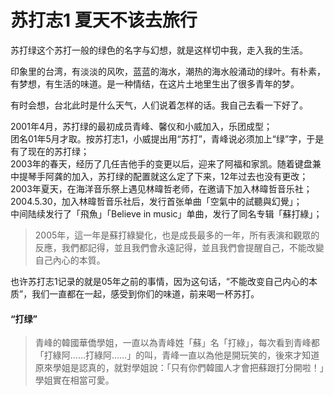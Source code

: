 # 苏打志1 夏天不该去旅行

苏打绿这个苏打一般的绿色的名字与幻想，就是这样切中我，走入我的生活。

印象里的台湾，有淡淡的风吹，蓝蓝的海水，潮热的海水般涌动的绿叶。有朴素，有梦想，有生活的味道。是一种情结，在这片土地里生出了很多青年的梦。

有时会想，台北此时是什么天气，人们说着怎样的话。我自己去看一下好了。

2001年4月，苏打绿的最初成员青峰、馨仪和小威加入，乐团成型；  
团名01年5月才取。按苏打志1，小威提出用“苏打”，青峰说必须加上“绿”字，于是有了现在的苏打绿；  
2003年的春天，经历了几任吉他手的变更以后，迎来了阿福和家凯。随着键盘兼中提琴手阿龚的加入，苏打绿的配置就这么定了下来，12年过去也没有更改；  
2003年夏天，在海洋音乐祭上遇见林暐哲老师，在邀请下加入林暐哲音乐社；  
2004.5.30，加入林暐哲音乐社后，发行首张单曲「空氣中的試聽與幻覺」；  
中间陆续发行了「飛魚」「Believe in music」单曲，发行了同名专辑「蘇打綠」；  
> 2005年，這一年是蘇打綠變化，也是成長最多的一年，所有表演和觀眾的反應，我們都記得，並且我們會永遠記得，並且我們會提醒自己，不能改變自己內心的本質。

也许苏打志1记录的就是05年之前的事情，因为这句话，“不能改变自己内心的本质”，我们一直都在一起，感受到你们的味道，前来喝一杯苏打。


#### “打绿”
> 青峰的韓國華僑學姐，一直以為青峰姓「蘇」名「打綠」，每次看到青峰都「打綠阿……打綠阿……」的叫，青峰一直以為他是開玩笑的，後來才知道原來學姐是認真的，就對學姐說：「只有你們韓國人才會把蘇跟打分開啦！」學姐實在相當可愛。

